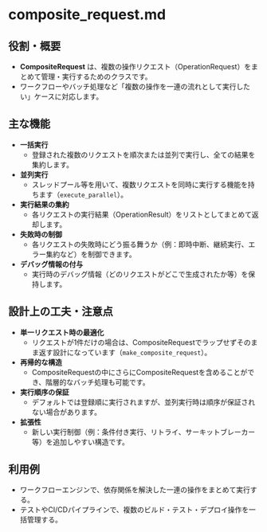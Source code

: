 # composite_request.md

## 役割・概要

- **CompositeRequest** は、複数の操作リクエスト（OperationRequest）をまとめて管理・実行するためのクラスです。
- ワークフローやバッチ処理など「複数の操作を一連の流れとして実行したい」ケースに対応します。

## 主な機能

- **一括実行**
  - 登録された複数のリクエストを順次または並列で実行し、全ての結果を集約します。
- **並列実行**
  - スレッドプール等を用いて、複数リクエストを同時に実行する機能を持ちます（`execute_parallel`）。
- **実行結果の集約**
  - 各リクエストの実行結果（OperationResult）をリストとしてまとめて返却します。
- **失敗時の制御**
  - 各リクエストの失敗時にどう振る舞うか（例：即時中断、継続実行、エラー集約など）を制御できます。
- **デバッグ情報の付与**
  - 実行時のデバッグ情報（どのリクエストがどこで生成されたか等）を保持します。

## 設計上の工夫・注意点

- **単一リクエスト時の最適化**
  - リクエストが1件だけの場合は、CompositeRequestでラップせずそのまま返す設計になっています（`make_composite_request`）。
- **再帰的な構造**
  - CompositeRequestの中にさらにCompositeRequestを含めることができ、階層的なバッチ処理も可能です。
- **実行順序の保証**
  - デフォルトでは登録順に実行されますが、並列実行時は順序が保証されない場合があります。
- **拡張性**
  - 新しい実行制御（例：条件付き実行、リトライ、サーキットブレーカー等）を追加しやすい構造です。

## 利用例

- ワークフローエンジンで、依存関係を解決した一連の操作をまとめて実行する。
- テストやCI/CDパイプラインで、複数のビルド・テスト・デプロイ操作を一括管理する。 
